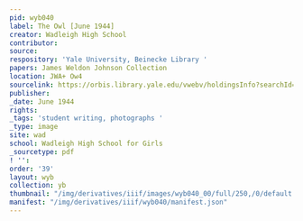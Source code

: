 ```yaml
---
pid: wyb040
label: The Owl [June 1944]
creator: Wadleigh High School
contributor:
source:
respository: 'Yale University, Beinecke Library '
papers: James Weldon Johnson Collection
location: JWA+ Ow4
sourcelink: https://orbis.library.yale.edu/vwebv/holdingsInfo?searchId=1185&recCount=50&recPointer=0&bibId=3625521
publisher:
_date: June 1944
rights:
_tags: 'student writing, photographs '
_type: image
site: wad
school: Wadleigh High School for Girls
_sourcetype: pdf
! '':
order: '39'
layout: wyb
collection: yb
thumbnail: "/img/derivatives/iiif/images/wyb040_00/full/250,/0/default.jpg"
manifest: "/img/derivatives/iiif/wyb040/manifest.json"
---
```

